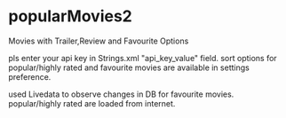 # popularMovies2
Movies with Trailer,Review and Favourite Options

pls enter your api key in Strings.xml "api_key_value" field.
sort options for popular/highly rated and favourite movies are available in settings preference.

used Livedata to observe changes in DB for favourite movies.
popular/highly rated are loaded from internet.
